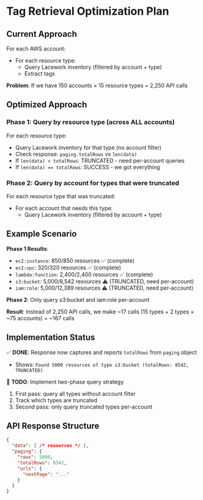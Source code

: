# Tag Retrieval Optimization Plan

## Current Approach
For each AWS account:
  - For each resource type:
    - Query Lacework inventory (filtered by account + type)
    - Extract tags

**Problem**: If we have 150 accounts × 15 resource types = 2,250 API calls

## Optimized Approach

### Phase 1: Query by resource type (across ALL accounts)
For each resource type:
  - Query Lacework inventory for that type (no account filter)
  - Check response: `paging.totalRows` vs `len(data)`
  - If `len(data) < totalRows`: TRUNCATED - need per-account queries
  - If `len(data) == totalRows`: SUCCESS - we got everything

### Phase 2: Query by account for types that were truncated
For each resource type that was truncated:
  - For each account that needs this type:
    - Query Lacework inventory (filtered by account + type)

## Example Scenario

**Phase 1 Results**:
- `ec2:instance`: 850/850 resources ✅ (complete)
- `ec2:vpc`: 320/320 resources ✅ (complete)
- `lambda:function`: 2,400/2,400 resources ✅ (complete)
- `s3:bucket`: 5,000/8,542 resources ⚠️ (TRUNCATED, need per-account)
- `iam:role`: 5,000/12,389 resources ⚠️ (TRUNCATED, need per-account)

**Phase 2**: Only query s3:bucket and iam:role per-account

**Result**: Instead of 2,250 API calls, we make ~17 calls (15 types + 2 types × ~75 accounts) = ~167 calls

## Implementation Status

✅ **DONE**: Response now captures and reports `totalRows` from `paging` object
- Shows: `Found 5000 resources of type s3:bucket (totalRows: 8542, TRUNCATED)`

🔄 **TODO**: Implement two-phase query strategy
1. First pass: query all types without account filter
2. Track which types are truncated
3. Second pass: only query truncated types per-account

## API Response Structure
```json
{
  "data": [ /* resources */ ],
  "paging": {
    "rows": 5000,
    "totalRows": 8542,
    "urls": {
      "nextPage": "..."
    }
  }
}
```

